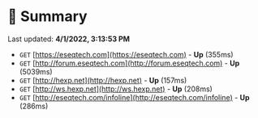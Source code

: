 # 📖 Summary
Last updated: **4/1/2022, 3:13:53 PM**

- `GET` [https://eseqtech.com](https://eseqtech.com) - **Up** (355ms)
- `GET` [http://forum.eseqtech.com](http://forum.eseqtech.com) - **Up** (5039ms)
- `GET` [http://hexp.net](http://hexp.net) - **Up** (157ms)
- `GET` [http://ws.hexp.net](http://ws.hexp.net) - **Up** (208ms)
- `GET` [http://eseqtech.com/infoline](http://eseqtech.com/infoline) - **Up** (286ms)
